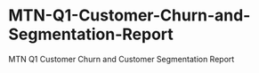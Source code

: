 # MTN-Q1-Customer-Churn-and-Segmentation-Report
MTN Q1 Customer Churn and Customer Segmentation Report
